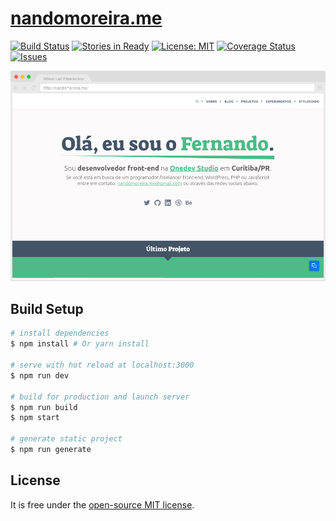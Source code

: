 # [nandomoreira.me](http://nandomoreira.me/)

[![Build Status](https://travis-ci.org/nandomoreirame/nandomoreira.me.svg?branch=master)](https://travis-ci.org/nandomoreirame/nandomoreira.me) [![Stories in Ready](https://badge.waffle.io/nandomoreirame/nandomoreira.me.png?label=ready&title=Ready)](http://waffle.io/nandomoreirame/nandomoreirame.github.io) [![License: MIT](https://img.shields.io/badge/License-MIT-yellow.svg)](https://opensource.org/licenses/MIT) [![Coverage Status](https://coveralls.io/repos/github/nandomoreirame/nandomoreira.me/badge.svg?branch=master)](https://coveralls.io/github/nandomoreirame/nandomoreira.me?branch=master) [![Issues](http://img.shields.io/github/issues/nandomoreirame/nandomoreira.me.svg)]( https://github.com/nandomoreirame/nandomoreira.me/issues )

![Screenshot nandomoreira.me](/static/images/projects/nandomoreira.me.png "Screenshot nandomoreira.me")

## Build Setup

``` bash
# install dependencies
$ npm install # Or yarn install

# serve with hot reload at localhost:3000
$ npm run dev

# build for production and launch server
$ npm run build
$ npm start

# generate static project
$ npm run generate
```

## License

It is free under the [open-source MIT license](/LICENSE).
